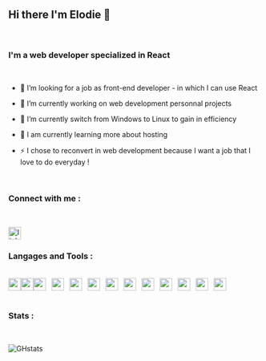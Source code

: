 ## Hi there I'm Elodie 👋

<br>


### I'm a web developer specialized in React
<br>

- 👯 I’m looking for a job as front-end developer - in which I can use React
- 🔭 I’m currently working on web development personnal projects 
- 🌱 I’m currently switch from Windows to Linux to gain in efficiency
- 🌱 I am currently learning more about hosting 

- ⚡ I chose to reconvert in web development because I want a job that I love to do everyday !

<br>


### Connect with me : 
<br>

[<img text-align="left" alt="linkedin-page" width="25px" src="https://cdn.jsdelivr.net/gh/devicons/devicon/icons/linkedin/linkedin-original.svg" />]('https://www.linkedin.com/in/elodie-david31/')



### Langages and Tools : 
<br>
<img style="float:left" alt="react" width="25px" src="https://cdn.jsdelivr.net/gh/devicons/devicon/icons/react/react-original.svg" style ="padding-right:11px;" /><img  style="float:left" alt="react" width="25px" src="https://cdn.jsdelivr.net/gh/devicons/devicon/icons/redux/redux-original.svg" style ="padding-right:11px;" /><img  alt="react" width="25px" src="https://cdn.jsdelivr.net/gh/devicons/devicon/icons/javascript/javascript-plain.svg" style ="padding-right:11px;" /><img  alt="react" width="25px" src="https://cdn.jsdelivr.net/gh/devicons/devicon/icons/html5/html5-original.svg"  style ="padding-right:11px;" /><img alt="react" width="25px" src="https://cdn.jsdelivr.net/gh/devicons/devicon/icons/sass/sass-original.svg" style ="padding-right:11px;" /><img alt="react" width="25px" src="https://cdn.jsdelivr.net/gh/devicons/devicon/icons/nodejs/nodejs-original.svg" style ="padding-right:11px;" /><img alt="react" width="25px" src="https://cdn.jsdelivr.net/gh/devicons/devicon/icons/mysql/mysql-original-wordmark.svg" style ="padding-right:11px;" /><img alt="react" width="25px" src="https://cdn.jsdelivr.net/gh/devicons/devicon/icons/postgresql/postgresql-original.svg"  style ="padding-right:11px;" /><img  alt="react" width="25px" src="https://cdn.jsdelivr.net/gh/devicons/devicon/icons/git/git-plain-wordmark.svg"  style ="padding-right:11px;" /><img  alt="react" width="25px" src="https://cdn.jsdelivr.net/gh/devicons/devicon/icons/github/github-original-wordmark.svg"  style ="padding-right:11px;" /><img  alt="react" width="25px" src="https://cdn.jsdelivr.net/gh/devicons/devicon/icons/slack/slack-original.svg"  style ="padding-right:11px;" /><img  alt="react" width="25px" src="https://cdn.jsdelivr.net/gh/devicons/devicon/icons/vscode/vscode-original.svg" style ="padding-right:11px;" /><img alt="react" width="25px" src="https://cdn.jsdelivr.net/gh/devicons/devicon/icons/yarn/yarn-original.svg"  style ="padding-right:11px;" />
<br>
<br>

### Stats : 
<br>

![GHstats](https://github-readme-stats.vercel.app/api?username=Elodvd&show_icons=true)